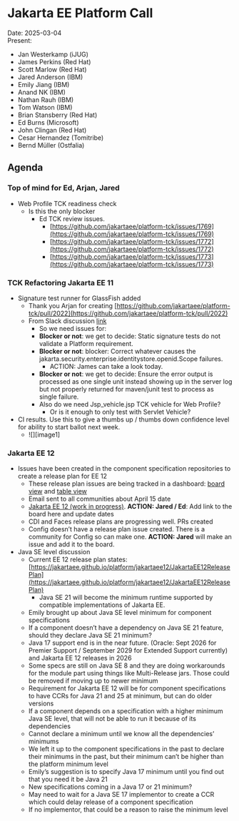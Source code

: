 # Jakarta EE Platform Call

Date: 2025-03-04  
Present:

- Jan Westerkamp (iJUG)  
- James Perkins (Red Hat)  
- Scott Marlow (Red Hat)  
- Jared Anderson (IBM)  
- Emily Jiang (IBM)  
- Anand NK (IBM)  
- Nathan Rauh (IBM)  
- Tom Watson (IBM)  
- Brian Stansberry (Red Hat)  
- Ed Burns (Microsoft)  
- John Clingan (Red Hat)  
- Cesar Hernandez (Tomitribe)  
- Bernd Müller (Ostfalia)

## Agenda

### Top of mind for Ed, Arjan, Jared

* Web Profile TCK readiness check  
  * Is this the only blocker  
    * Ed TCK review issues.  
      * [https://github.com/jakartaee/platform-tck/issues/1769](https://github.com/jakartaee/platform-tck/issues/1769)  
      * [https://github.com/jakartaee/platform-tck/issues/1772](https://github.com/jakartaee/platform-tck/issues/1772)  
      * [https://github.com/jakartaee/platform-tck/issues/1773](https://github.com/jakartaee/platform-tck/issues/1773)

### TCK Refactoring Jakarta EE 11

* Signature test runner for GlassFish added  
  * Thank you Arjan for creating [https://github.com/jakartaee/platform-tck/pull/2022](https://github.com/jakartaee/platform-tck/pull/2022)  
  * From Slack discussion [link](https://eclipsefoundationhq.slack.com/archives/C0131MLD538/p1741102228402389?thread_ts=1741101542.371289&cid=C0131MLD538)   
    * So we need issues for:  
    * **Blocker or not**: we get to decide: Static signature tests do not validate a Platform requirement.  
    * **Blocker or not**: blocker: Correct whatever causes the jakarta.security.enterprise.identitystore.openid.Scope failures.  
      * ACTION: James can take a look today.  
    * **Blocker or not**: we get to decide: Ensure the error output is processed as one single unit instead showing up in the server log but not properly returned for maven/junit test to process as single failure.  
    * Also do we need Jsp\_vehicle.jsp TCK vehicle for Web Profile?  
      * Or is it enough to only test with Servlet Vehicle?  
* CI results. Use this to give a thumbs up / thumbs down confidence level for ability to start ballot next week.  
  * ![][image1]

### Jakarta EE 12

* Issues have been created in the component specification repositories to create a release plan for EE 12  
  * These release plan issues are being tracked in a dashboard:  [board view](https://github.com/orgs/jakartaee/projects/17/views/1) and [table view](https://github.com/orgs/jakartaee/projects/17/views/2)  
  * Email sent to all communities about April 15 date  
  * [Jakarta EE 12 (work in progress)](https://jakartaee.github.io/platform/jakartaee12/#jakarta-ee-12-release-plan).  **ACTION:  Jared / Ed**: Add link to the board here and update dates  
  * CDI and Faces release plans are progressing well.  PRs created  
  * Config doesn’t have a release plan issue created.  There is a community for Config so can make one.  **ACTION:  Jared** will make an issue and add it to the board.  
* Java SE level discussion  
  * Current EE 12 release plan states: [https://jakartaee.github.io/platform/jakartaee12/JakartaEE12ReleasePlan](https://jakartaee.github.io/platform/jakartaee12/JakartaEE12ReleasePlan)   
    * Java SE 21 will become the minimum runtime supported by compatible implementations of Jakarta EE.  
  * Emily brought up about Java SE level minimum for component specifications  
  * If a component doesn’t have a dependency on Java SE 21 feature, should they declare Java SE 21 minimum?  
  * Java 17 support end is in the near future. (Oracle: Sept 2026 for Premier Support / September 2029 for Extended Support currently) and Jakarta EE 12 releases in 2026  
  * Some specs are still on Java SE 8 and they are doing workarounds for the module part using things like Multi-Release jars.  Those could be removed if moving up to newer minimum  
  * Requirement for Jakarta EE 12 will be for component specifications to have CCRs for Java 21 and 25 at minimum, but can do older versions  
  * If a component depends on a specification with a higher minimum Java SE level, that will not be able to run it because of its dependencies  
  * Cannot declare a minimum until we know all the dependencies’ minimums  
  * We left it up to the component specifications in the past to declare their minimums in the past, but their minimum can’t be higher than the platform minimum level  
  * Emily’s suggestion is to specify Java 17 minimum until you find out that you need it be Java 21  
  * New specifications coming in a Java 17 or 21 minimum?  
  * May need to wait for a Java SE 17 implementor to create a CCR which could delay release of a component specification  
  * If no implementor, that could be a reason to raise the minimum level
